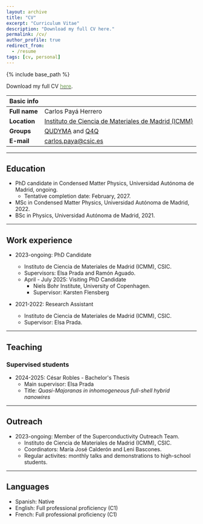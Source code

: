 ```yaml
---
layout: archive
title: "CV"
excerpt: "Curriculum Vitae"
description: "Download my full CV here."
permalink: /cv/
author_profile: true
redirect_from:
  - /resume
tags: [cv, personal]
---
```


{% include base_path %}

Download my full CV [<span style="color:#6A994E;">here</span>](https://carlosp24.github.io/files/CV.pdf).

| **Basic info**   |                                                                                                  |
| --               | --                                                                                               |
| **Full name**    | Carlos Payá Herrero                                                                              | 
| **Location**     | [Instituto de Ciencia de Materiales de Madrid (ICMM)](https://www.icmm.csic.es/)                 |
| **Groups**        | [QUDYMA](https://sites.google.com/view/qudyma-icmm) and [Q4Q](https://wp.icmm.csic.es/tqe/) |
| **E-mail**       | [carlos.paya@csic.es](mailto:carlos.paya@csic.es) |

***

## Education

* PhD candidate in Condensed Matter Physics, Universidad Autónoma de Madrid, ongoing.
  * Tentative completion date: February, 2027.
* MSc in Condensed Matter Physics, Universidad Autónoma de Madrid, 2022.
* BSc in Physics, Universidad Autónoma de Madrid, 2021.

***

## Work experience

* 2023-ongoing: PhD Candidate
  * Instituto de Ciencia de Materiales de Madrid (ICMM), CSIC.
  * Supervisors: Elsa Prada and Ramón Aguado.
  * April - July 2025: Visiting PhD Candidate
    * Niels Bohr Institute, University of Copenhagen.
    * Supervisor: Karsten Flensberg

* 2021-2022: Research Assistant
  * Instituto de Ciencia de Materiales de Madrid (ICMM), CSIC.
  * Supervisor: Elsa Prada.
  
***

## Teaching
### Supervised students

* 2024-2025: César Robles - Bachelor's Thesis
  * Main supervisor: Elsa Prada
  * Title: _Quasi-Majoranas in inhomogeneous full-shell hybrid nanowires_

***

## Outreach

* 2023-ongoing: Member of the Superconductivity Outreach Team.
  * Instituto de Ciencia de Materiales de Madrid (ICMM), CSIC.
  * Coordinators: María José Calderón and Leni Bascones.
  * Regular activites: monthly talks and demonstrations to high-school students.

***

## Languages

* Spanish: Native
* English: Full professional proficiency (C1)
* French: Full professional proficiency (C1)
